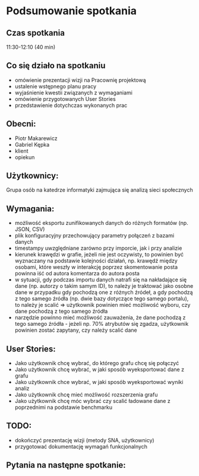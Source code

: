 # Podsumowanie spotkania

## Czas spotkania
11:30-12:10 (40 min)

## Co się działo na spotkaniu
- omówienie prezentacji wizji na Pracownię projektową
- ustalenie wstępnego planu pracy
- wyjaśnienie kwestii związanych z wymaganiami
- omówienie przygotowanych User Stories
- przedstawienie dotychczas wykonanych prac

## Obecni:
 - Piotr Makarewicz
 - Gabriel Kępka
 - klient
 - opiekun

## Użytkownicy:
Grupa osób na katedrze informatyki zajmująca się analizą sieci społecznych  

## Wymagania:
- możliwość eksportu zunifikowanych danych do różnych formatów (np. JSON, CSV)
- plik konfiguracyjny przechowujący parametry połączeń z bazami danych
- timestampy uwzględniane zarówno przy imporcie, jak i przy analizie
- kierunek krawędzi w grafie, jeżeli nie jest oczywisty, to powinien być wyznaczany 
  na podstawie kolejności działań, np. krawędź między osobami, które weszły w interakcję poprzez skomentowanie posta powinna iść od autora komentarza do autora posta
- w sytuacji, gdy podczas importu danych natrafi się na nakładające się dane (np. autorzy o takim samym ID), to należy je traktować
  jako osobne dane w przypadku gdy pochodzą one z różnych źródeł, a gdy pochodzą z tego samego źródła (np. dwie bazy dotyczące tego samego portalu),
  to należy je scalić => użytkownik powinien mieć możliwość wyboru, czy dane pochodzą z tego samego źródła
- narzędzie powinno mieć możliwość zauważenia, że dane pochodzą z tego samego źródła - jeżeli np. 70% atrybutów się zgadza, użytkownik powinien zostać zapytany, czy należy scalić dane

## User Stories:
- Jako użytkownik chcę wybrać, do którego grafu chcę się połączyć
- Jako użytkownik chcę wybrać, w jaki sposób wyeksportować dane z grafu
- Jako użytkownik chce wybrać, w jaki sposób wyeksportować wyniki analiz
- Jako użytkownik chcę mieć możliwość rozszerzenia grafu
- Jako użytkownik chcę móc wybrać czy scalić ładowane dane z poprzednimi na podstawie benchmarku

## TODO:
- dokończyć prezentację wizji (metody SNA, użytkownicy)
- przygotować dokumentację wymagań funkcjonalnych

## Pytania na następne spotkanie:

 
